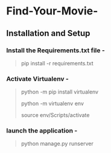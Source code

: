 # Find-Your-Movie-

## Installation and Setup 

### Install the Requirements.txt file -
>pip install -r requirements.txt

### Activate Virtualenv - 
><p>python -m pip install virtualenv</p>
><p>python -m virtualenv env</p>
><p>source env/Scripts/activate</p>

### launch the application - 
>python manage.py runserver
